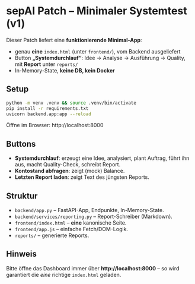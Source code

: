 # sepAI Patch – Minimaler Systemtest (v1)

Dieser Patch liefert eine **funktionierende Minimal-App**:
- genau **eine** `index.html` (unter `frontend/`), vom Backend ausgeliefert
- Button **„Systemdurchlauf“**: Idee → Analyse → Ausführung → Quality, mit **Report** unter `reports/`
- In-Memory-State, **keine DB, kein Docker**

## Setup
```bash
python -m venv .venv && source .venv/bin/activate
pip install -r requirements.txt
uvicorn backend.app:app --reload
```

Öffne im Browser: http://localhost:8000

## Buttons
- **Systemdurchlauf**: erzeugt eine Idee, analysiert, plant Auftrag, führt ihn aus, macht Quality-Check, schreibt Report.
- **Kontostand abfragen**: zeigt (mock) Balance.
- **Letzten Report laden**: zeigt Text des jüngsten Reports.

## Struktur
- `backend/app.py` – FastAPI-App, Endpunkte, In-Memory-State.
- `backend/services/reporting.py` – Report-Schreiber (Markdown).
- `frontend/index.html` – **eine** kanonische Seite.
- `frontend/app.js` – einfache Fetch/DOM-Logik.
- `reports/` – generierte Reports.

## Hinweis
Bitte öffne das Dashboard immer über **http://localhost:8000** – so wird garantiert die _eine_ richtige `index.html` geladen.
